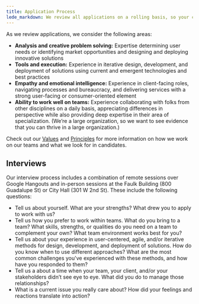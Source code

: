 ```yaml
---
title: Application Process
lede_markdown: We review all applications on a rolling basis, so your chances of getting selected are highest if you apply early. Based on the resume, essays, and work samples in each application, we select top candidates for interviews.
---
```


As we review applications, we consider the following areas:

* **Analysis and creative problem solving:** Expertise determining user needs or identifying market opportunities and designing and deploying innovative solutions
* **Tools and execution:** Experience in iterative design, development, and deployment of solutions using current and emergent technologies and best practices
* **Empathy and emotional intelligence:** Experience in client-facing roles, navigating processes and bureaucracy, and delivering services with a strong user-facing or consumer-oriented element
* **Ability to work well on teams:** Experience collaborating with folks from other disciplines on a daily basis, appreciating differences in perspective while also providing deep expertise in their area of specialization.  (We’re a large organization, so we want to see evidence that you can thrive in a large organization.)

Check out our [Values](/how-we-work/#values) and [Principles](/how-we-work/) for more information on how we work on our teams and what we look for in candidates.


## Interviews
Our interview process includes a combination of remote sessions over Google Hangouts and in-person sessions at the Faulk Building (800 Guadalupe St) or City Hall (301 W 2nd St). These include the following questions:

* Tell us about yourself. What are your strengths? What drew you to apply to work with us?
* Tell us how you prefer to work within teams. What do you bring to a team? What skills, strengths, or qualities do you need on a team to complement your own? What team environment works best for you?
* Tell us about your experience in user-centered, agile, and/or iterative methods for design, development, and deployment of solutions. How do you know when to use different approaches? What are the most common challenges you've experienced with these methods, and how have you responded to them?
* Tell us a about a time when your team, your client, and/or your stakeholders didn’t see eye to eye. What did you do to manage those relationships?
* What is a current issue you really care about? How did your feelings and reactions translate into action?
